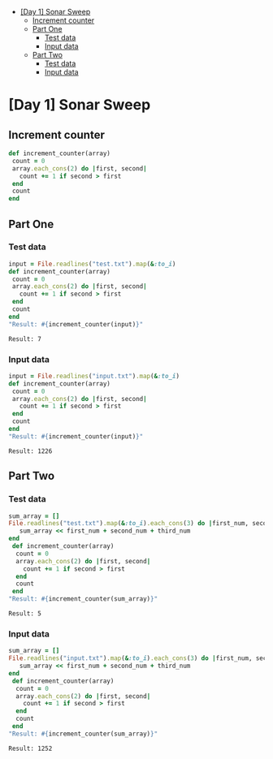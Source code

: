 - [[Day 1] Sonar Sweep](#orgae0d909)
  - [Increment counter](#org03b00ac)
  - [Part One](#orgc9d5ab5)
    - [Test data](#org9eda41e)
    - [Input data](#org507c950)
  - [Part Two](#org74decad)
    - [Test data](#orga61b497)
    - [Input data](#org6076558)


<a id="orgae0d909"></a>

# [Day 1] Sonar Sweep


<a id="org03b00ac"></a>

## Increment counter

```ruby
def increment_counter(array)
 count = 0
 array.each_cons(2) do |first, second|
   count += 1 if second > first
 end
 count
end
```


<a id="orgc9d5ab5"></a>

## Part One


<a id="org9eda41e"></a>

### Test data

```ruby
input = File.readlines("test.txt").map(&:to_i)
def increment_counter(array)
 count = 0
 array.each_cons(2) do |first, second|
   count += 1 if second > first
 end
 count
end
"Result: #{increment_counter(input)}"
```

    Result: 7


<a id="org507c950"></a>

### Input data

```ruby
input = File.readlines("input.txt").map(&:to_i)
def increment_counter(array)
 count = 0
 array.each_cons(2) do |first, second|
   count += 1 if second > first
 end
 count
end
"Result: #{increment_counter(input)}"
```

    Result: 1226


<a id="org74decad"></a>

## Part Two


<a id="orga61b497"></a>

### Test data

```ruby
sum_array = []
File.readlines("test.txt").map(&:to_i).each_cons(3) do |first_num, second_num, third_num|
   sum_array << first_num + second_num + third_num
end
 def increment_counter(array)
  count = 0
  array.each_cons(2) do |first, second|
    count += 1 if second > first
  end
  count
 end
"Result: #{increment_counter(sum_array)}"
```

    Result: 5


<a id="org6076558"></a>

### Input data

```ruby
sum_array = []
File.readlines("input.txt").map(&:to_i).each_cons(3) do |first_num, second_num, third_num|
   sum_array << first_num + second_num + third_num
end
 def increment_counter(array)
  count = 0
  array.each_cons(2) do |first, second|
    count += 1 if second > first
  end
  count
 end
"Result: #{increment_counter(sum_array)}"
```

    Result: 1252
